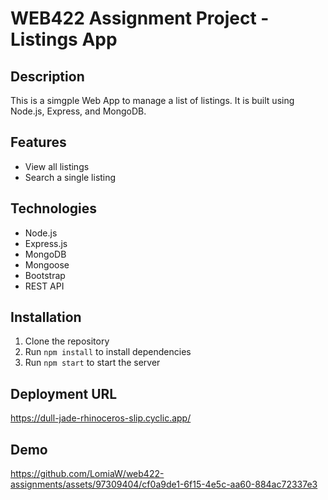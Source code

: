 # WEB422 Assignment Project - Listings App

## Description

This is a simgple Web App to manage a list of listings. It is built using Node.js, Express, and MongoDB.


## Features

- View all listings
- Search a single listing


## Technologies

- Node.js
- Express.js
- MongoDB
- Mongoose
- Bootstrap
- REST API


## Installation

1. Clone the repository
2. Run `npm install` to install dependencies
3. Run `npm start` to start the server


## Deployment URL

https://dull-jade-rhinoceros-slip.cyclic.app/

## Demo

https://github.com/LomiaW/web422-assignments/assets/97309404/cf0a9de1-6f15-4e5c-aa60-884ac72337e3

